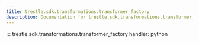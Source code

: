 ```yaml
---
title: trestle.sdk.transformations.transformer_factory
description: Documentation for trestle.sdk.transformations.transformer_factory module
---
```


::: trestle.sdk.transformations.transformer_factory
handler: python
